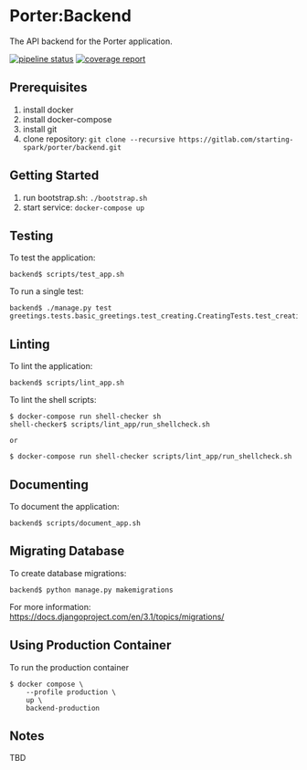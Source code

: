 # Porter:Backend
The API backend for the Porter application.

[![pipeline status](https://gitlab.com/starting-spark/porter/backend/badges/master/pipeline.svg)](https://gitlab.com/starting-spark/porter/backend/-/commits/master)
[![coverage report](https://gitlab.com/starting-spark/porter/backend/badges/master/coverage.svg)](https://gitlab.com/starting-spark/porter/backend/-/commits/master)

Prerequisites
-------------
1. install docker
1. install docker-compose
1. install git
1. clone repository: `git clone --recursive https://gitlab.com/starting-spark/porter/backend.git`

Getting Started
---------------
1. run bootstrap.sh: `./bootstrap.sh`
1. start service: `docker-compose up`

Testing
-------
To test the application:

    backend$ scripts/test_app.sh

To run a single test:

    backend$ ./manage.py test greetings.tests.basic_greetings.test_creating.CreatingTests.test_creating

Linting
-------
To lint the application:

    backend$ scripts/lint_app.sh

To lint the shell scripts:

    $ docker-compose run shell-checker sh
    shell-checker$ scripts/lint_app/run_shellcheck.sh

    or

    $ docker-compose run shell-checker scripts/lint_app/run_shellcheck.sh

Documenting
-----------
To document the application:

    backend$ scripts/document_app.sh

Migrating Database
------------------
To create database migrations:

    backend$ python manage.py makemigrations

For more information: https://docs.djangoproject.com/en/3.1/topics/migrations/

Using Production Container
--------------------------
To run the production container

    $ docker compose \
        --profile production \
        up \
        backend-production

Notes
-----
TBD

